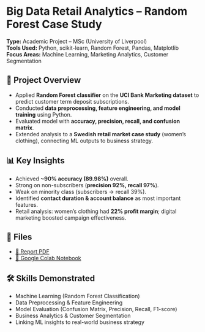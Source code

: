 # Big Data Retail Analytics – Random Forest Case Study

**Type:** Academic Project – MSc (University of Liverpool)  
**Tools Used:** Python, scikit-learn, Random Forest, Pandas, Matplotlib  
**Focus Areas:** Machine Learning, Marketing Analytics, Customer Segmentation  

## 📑 Project Overview  
- Applied **Random Forest classifier** on the **UCI Bank Marketing dataset** to predict customer term deposit subscriptions.  
- Conducted **data preprocessing, feature engineering, and model training** using Python.  
- Evaluated model with **accuracy, precision, recall, and confusion matrix**.  
- Extended analysis to a **Swedish retail market case study** (women’s clothing), connecting ML outputs to business strategy.  

## 📊 Key Insights  
- Achieved **~90% accuracy (89.98%)** overall.  
- Strong on non-subscribers (**precision 92%, recall 97%**).  
- Weak on minority class (subscribers → recall 39%).  
- Identified **contact duration & account balance** as most important features.  
- Retail analysis: women’s clothing had **22% profit margin**; digital marketing boosted campaign effectiveness.  

## 📂 Files  
- [📄 Report PDF](./BIGDATAPROJECT.pdf)  
- [📓 Google Colab Notebook](./BIG_DATA.ipynb)

## 🛠️ Skills Demonstrated  
- Machine Learning (Random Forest Classification)  
- Data Preprocessing & Feature Engineering  
- Model Evaluation (Confusion Matrix, Precision, Recall, F1-score)  
- Business Analytics & Customer Segmentation  
- Linking ML insights to real-world business strategy  
